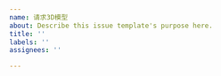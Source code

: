 ```yaml
---
name: 请求3D模型
about: Describe this issue template's purpose here.
title: ''
labels: ''
assignees: ''

---
```



